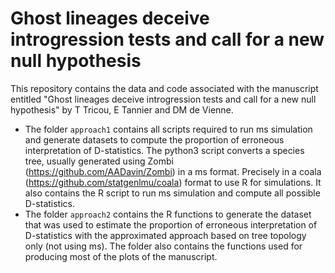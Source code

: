 # Ghost lineages deceive introgression tests and call for a new null hypothesis

This repository contains the data and code associated with the manuscript entitled "Ghost lineages deceive introgression tests and call for a new null hypothesis" by T Tricou, E Tannier and DM de Vienne.



* The folder `approach1` contains all scripts required to run ms simulation and generate datasets to compute the proportion of erroneous interpretation of D-statistics. The python3 script converts a species tree, usually generated using Zombi (https://github.com/AADavin/Zombi) in a ms format. Precisely in a coala (https://github.com/statgenlmu/coala) format to use R for simulations. It also contains the R script to run ms simulation and compute all possible D-statistics.
* The folder `approach2` contains the R functions to generate the dataset that was used to estimate the proportion of erroneous interpretation of D-statistics with the approximated approach based on tree topology only (not using ms). The folder also contains the functions used for producing most of the plots of the manuscript.
